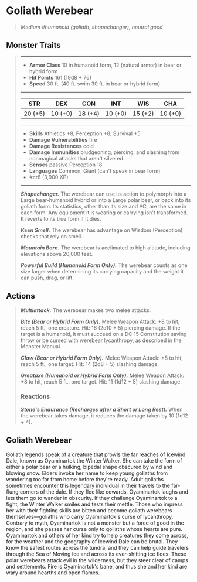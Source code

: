 # Goliath Werebear
>*Medium #humanoid (goliath, shapechanger), neutral good*
## Monster Traits
>___
>- **Armor Class** 10 in humanoid form, 12 (natural armor) in bear or hybrid form
>- **Hit Points** 161 (19d8 + 76)
>- **Speed** 30 ft. (40 ft. swim 30 ft. in bear or hybrid form)
>___
>|STR|DEX|CON|INT|WIS|CHA|
>|:---:|:---:|:---:|:---:|:---:|:---:|
>|20 (+5)|10 (+0)|18 (+4)|10 (+0)|15 (+2)|10 (+0)|
>___
>- **Skills** Athletics +8, Perception +8, Survival +5
>- **Damage Vulnerabilities** fire
>- **Damage Resistances** cold
>- **Damage Immunities** bludgeoning, piercing, and slashing from nonmagical attacks that aren't silvered
>- **Senses** passive Perception 18
>- **Languages** Common, Giant (can't speak in bear form)
>- #cr8 (3,900 XP)
>___
>***Shapechanger.*** The werebear can use its action to polymorph into a Large bear-humanoid hybrid or into a Large polar bear, or back into its goliath form. Its statistics, other than its size and AC, are the same in each form. Any equipment it is wearing or carrying isn't transformed. It reverts to its true form if it dies.  
>
>***Keen Smell.*** The werebear has advantage on Wisdom (Perception) checks that rely on smell.  
>
>***Mountain Born.*** The werebear is acclimated to high altitude, including elevations above 20,000 feet.  
>
>***Powerful Build (Humanoid Form Only).*** The werebear counts as one size larger when determining its carrying capacity and the weight it can push, drag, or lift.  
>
## Actions
>***Multiattack.*** The werebear makes two melee attacks.  
>
>***Bite (Bear or Hybrid Form Only).*** Melee Weapon Attack: +8 to hit, reach 5 ft., one creature. Hit: 16 (2d10 + 5) piercing damage. If the target is a humanoid, it must succeed on a DC 15 Constitution saving throw or be cursed with werebear lycanthropy, as described in the Monster Manual.  
>
>***Claw (Bear or Hybrid Form Only).*** Melee Weapon Attack: +8 to hit, reach 5 ft., one target. Hit: 14 (2d8 + 5) slashing damage.  
>
>***Greataxe (Humanoid or Hybrid Form Only).*** Melee Weapon Attack: +8 to hit, reach 5 ft., one target. Hit: 11 (1d12 + 5) slashing damage.  
>
>### Reactions
>***Stone's Endurance (Recharges after a Short or Long Rest).*** When the werebear takes damage, it reduces the damage taken by 10 (1d12 + 4).
## Goliath Werebear
Goliath legends speak of a creature that prowls the far reaches of Icewind Dale, known as Oyaminartok the Winter Walker. She can take the form of either a polar bear or a hulking, bipedal shape obscured by wind and blowing snow. Elders invoke her name to keep young goliaths from wandering too far from home before they're ready. Adult goliaths sometimes encounter this legendary individual in their travels to the far-flung corners of the dale. If they flee like cowards, Oyaminartok laughs and lets them go to wander in obscurity. If they challenge Oyaminartok to a fight, the Winter Walker smiles and tests their mettle. Those who impress her with their fighting skills are bitten and become goliath werebears themselves—goliaths who carry Oyaminartok's curse of lycanthropy. Contrary to myth, Oyaminartok is not a monster but a force of good in the region, and she passes her curse only to goliaths whose hearts are pure.
Oyaminartok and others of her kind try to help creatures they come across, for the weather and the geography of Icewind Dale can be brutal. They know the safest routes across the tundra, and they can help guide travelers through the Sea of Moving Ice and across its ever-shifting ice floes. These polar werebears attack evil in the wilderness, but they steer clear of camps and settlements. Fire is Oyaminartok's bane, and thus she and her kind are wary around hearths and open flames.